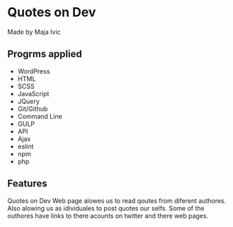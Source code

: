 <h1>Quotes on Dev</h1>
<p>Made by Maja Ivic</p>
<h2>Progrms applied</h2>
<ul>
<li>WordPress</li>
<li>HTML</li>
<li>SCSS</li>
<li>JavaScript</li>
<li>JQuery</li>
<li>Git/Github</li>
<li>Command Line</li>
<li>GULP</li>
<li>API</li>
<li>Ajax</li>
<li>eslint</li>
<li>npm</li>
<li>php</li>
</ul>
<h2>Features</h2>
<p>Quotes on Dev Web page alowes us to read qoutes from diferent authores. Also alowing us as idividuales to post quotes our selfs. Some of the outhores have links to there acounts on twitter and there web pages.</p>
